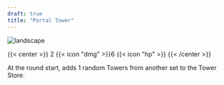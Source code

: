 ```yaml
---
draft: true
title: "Portal Tower"
---
```


![landscape](/images/towers/towerS_42.png)

{{< center >}}
2 {{< icon "dmg" >}}6 {{< icon "hp" >}}
{{< /center >}}

At the round start, adds 1 random Towers from another set to the Tower Store.